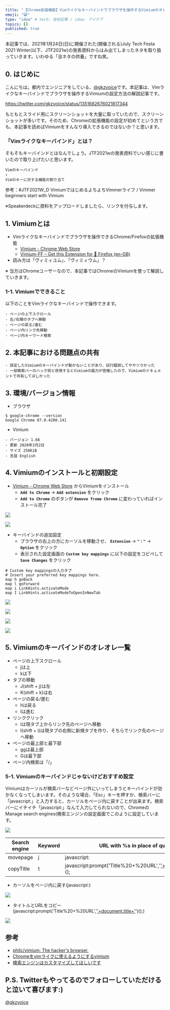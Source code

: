 ```yaml
---
title: "【Chrome拡張機能】Vimライクなキーバインドでブラウザを操作するVimiumのオレオレ設定方法をスクリーンショットで解説"
emoji: "😸"
type: "idea" # tech: 技術記事 / idea: アイデア
topics: []
published: true
---
```


本記事では、2021年1月24日(日)に開催された(開催される)July Tech Festa 2021 Winter(以下、JTF2021w)の発表資料からはみ出てしまったネタを取り扱っていきます。いわゆる「没ネタの供養」ですね笑。

## 0. はじめに
こんにちは。都内でエンジニアをしている、[@gkzvoice](https://twitter.com/gkzvoice)です。本記事は、Vimライクなキーバインドでブラウザを操作するVimiumの設定方法の解説記事です。

https://twitter.com/gkzvoice/status/1351682676021817344

もともとスライド用にスクリーンショットを大量に取っていたので、スクリーンショットが多いです。そのため、Chromeの拡張機能の設定が初めてという方でも、本記事を読めばVimiumをすんなり導入できるのではないか？と思います。

### 「Vimライクなキーバインド」とは？
そもそもキーバインドとはなんでしょう。JTF2021wの発表資料でいい感じに書いたので取り上げたいと思います。

```
Vimのキーバインド
↓
Vimのキーに対する機能の割り当て
```
参考：#JTF2021W_D VimiumではじめるよちよちVimmerライフ / Vimmer beginners start with Vimium

※Speakerdeckに資料をアップロードしましたら、リンクを付与します。

## 1. Vimiumとは
- Vimライクなキーバインドでブラウザを操作できるChrome/Firefoxの拡張機能
  - [Vimium - Chrome Web Store](https://chrome.google.com/webstore/detail/vimium/dbepggeogbaibhgnhhndojpepiihcmeb)
  - [Vimium-FF – Get this Extension for 🦊 Firefox (en-GB)](https://addons.mozilla.org/en-GB/firefox/addon/vimium-ff/)
- 読み方は「ヴィミィユム」、「ヴィミィウム」？

※ 当方はChromeユーザーなので、本記事ではChromeのVimiumを使って解説していきます。

### 1-1. Vimiumでできること
以下のことをVimライクなキーバインドで操作できます。
```
- ページの上下スクロール
- 左/右隣のタブへ移動
- ページの戻る/進む
- ページ内リンク先移動
- ページ内キーワード検索
```

## 2. 本記事における問題点の共有
```
- 設定したVimiumのキーバインドが動かないことがあり、試行錯誤してややツラかった
- 一部検索バーのハック術と併用するとVimiumの威力が倍増したので、Vimiumのドキュメントで共有してほしかった
```

## 3. 環境/バージョン情報

- ブラウザ
```
$ google-chrome --version
Google Chrome 87.0.4280.141
```
- Vimium
```
- バージョン 1.66
- 更新 2020年3月2日
- サイズ 258KiB
- 言語 English
```

## 4. Vimiumのインストールと初期設定

- [Vimium - Chrome Web Store](https://chrome.google.com/webstore/detail/vimium/dbepggeogbaibhgnhhndojpepiihcmeb) からVimiumをインストール
  - **`Add to Chrome`** → **`Add extension`** をクリック
  - **`Add to Chrome`** のボタンが **`Remove frome Chrome`** に変わっていればインストール完了
  
![](https://storage.googleapis.com/zenn-user-upload/5m2e1tyf9spfmv0539wqzoi5limd)


![](https://storage.googleapis.com/zenn-user-upload/538cqkm2tsd52g8hdf8lxjtfdgcb)

- キーバインドの追加設定
  - ブラウザの右上の方にカーソルを移動させ、 **`Extension`** → **`"︙"`** → **`Option`** をクリック
  - 表示された設定画面の **`Custom key mappings`** に以下の設定をコピペして **`Save Changes`** をクリック

```
# Custom key mappingsの入力タブ
# Insert your preferred key mappings here.
map h goBack
map l goForward
map i LinkHints.activateMode
map I LinkHints.activateModeToOpenInNewTab
```

![](https://storage.googleapis.com/zenn-user-upload/h4iixx4s8ur9zxnuqq8fxbogdhzw)

![](https://storage.googleapis.com/zenn-user-upload/gwv46ztsk33s2koxruod62153iv0)

![](https://storage.googleapis.com/zenn-user-upload/zuvkotk8lx38c9zdwp9knvi5cweb)

![](https://storage.googleapis.com/zenn-user-upload/v8ffir25v1qlu0mbjglf0b7jb75r)


## 5. Vimiumのキーバインドのオレオレ一覧

- ページの上下スクロール
  - jは上
  - kは下
- タブの移動
  - J(shift + j)は左
  - K(shift + k)は右
- ページの戻る/進む
  - hは戻る
  - lは進む
- リンククリック
  - iは現タブ上からリンク先のページへ移動
  - I(shift + i)は現タブの右側に新規タブを作り、そちらでリンク先のページへ移動
- ページの最上部と最下部
  - ggは最上部
  - Gは最下部
- ページ内検索は「/」

### 5-1. Vimiumのキーバインドじゃないけどおすすめ設定
Vimiumはカーソルが検索バーなどページ外にいってしまうとキーバインドが効かなくなってしまいます。そのような場合、「Esc」キーを押すか、検索バーに「javascript:」と入力すると、カーソルをページ内に戻すことが出来ます。検索バーにイチイチ「javascript:」なんて入力してられないので、ChromeのManage search engines(検索エンジンの設定画面でこのように設定しています。

![](https://storage.googleapis.com/zenn-user-upload/xfmbifimv8c37rwqyxpua65igsgc)

|Search engine|Keyword|URL with %s in place of query|
|-------------|-------|-----------------------------|
|movepage     |j      |javascript:                  |
|copyTitle    |t      |javascript:prompt('Title%20+%20URL','['+document.title+']('+location.href+')')();|


- カーソルをページ内に戻す(javascript:)

![](https://storage.googleapis.com/zenn-user-upload/ev4ajgyyj3ryre2peayez3gm006p)

- タイトルとURLをコピー(javascript:prompt('Title%20+%20URL','['+document.title+']('+location.href+')')();)

![](https://storage.googleapis.com/zenn-user-upload/5jppi4il1vjhngmq63r5j4ms0xmj)


## 参考

- [philc/vimium: The hacker's browser.](https://github.com/philc/vimium)
- [Chromeをvimライクに使えるようにするvimium](https://qiita.com/satoshi03/items/9fdfcd0e46e095ec68c1)
- [検索エンジンはカスタマイズしてほしいです](https://zenn.dev/eetann/articles/2020-12-09-custom-search-engine)

## P.S. Twitterもやってるのでフォローしていただけると泣いて喜びます:)

[@gkzvoice](https://twitter.com/gkzvoice)